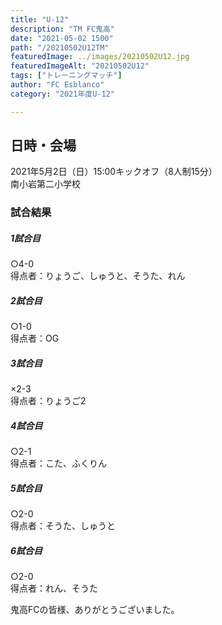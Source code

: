 ```yaml
---
title: "U-12"
description: "TM FC鬼高"
date: "2021-05-02 1500"
path: "/20210502U12TM"
featuredImage: ../images/20210502U12.jpg
featuredImageAlt: "20210502U12"
tags: ["トレーニングマッチ"]
author: "FC Esblanco"
category: "2021年度U-12"

---
```



## 日時・会場

2021年5月2日（日）15:00キックオフ（8人制15分）  
南小岩第二小学校  

### 試合結果

#####  1試合目  
○4-0  
得点者：りょうご、しゅうと、そうた、れん

##### 2試合目  
○1-0  
得点者：OG

#####  3試合目  
×2-3  
得点者：りょうご2

##### 4試合目  
○2-1  
得点者：こた、ふくりん

#####  5試合目  
○2-0  
得点者：そうた、しゅうと

##### 6試合目  
○2-0  
得点者：れん、そうた




鬼高FCの皆様、ありがとうございました。


